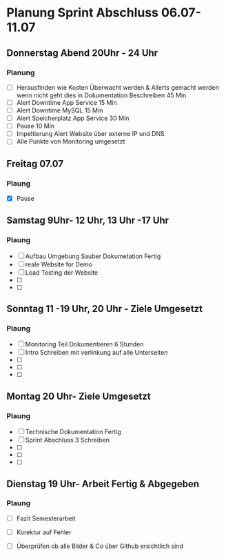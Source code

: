 # Planung Sprint Abschluss 06.07-11.07


## Donnerstag Abend 20Uhr - 24 Uhr
### Planung
- [ ] Herausfinden wie Kosten Überwacht werden & Allerts gemacht werden wenn nicht geht dies in Dokumentation Beschreiben 45 Min
- [ ] Alert Downtime App Service 15 Min
- [ ] Alert Downtime MySQL 15 Min
- [ ] Alert Speicherplatz App Service 30 Min
- [ ] Pause 10 Min
- [ ] Impeltierung Alert Website über externe IP und DNS
- [ ] Alle Punkte von Monitoring umgesetzt

## Freitag 07.07
### Plaung
- [X] Pause

## Samstag 9Uhr- 12 Uhr, 13 Uhr -17 Uhr
### Plaung
- [ ] Aufbau Umgebung Sauber Dokumetation Fertig
- [ ] reale Website for Demo
- [ ] Load Testing der Website
- [ ] 
- [ ] 

## Sonntag 11 -19 Uhr, 20 Uhr - Ziele Umgesetzt
### Plaung
- [ ] Monitoring Teil Dokumentieren 6 Stunden
- [ ] Intro Schreiben  mit verlinkung auf alle Unterseiten
- [ ] 
- [ ] 
- [ ] 

## Montag 20 Uhr- Ziele Umgesetzt
### Plaung
- [ ] Technische Dokumentation Fertig
- [ ] Sprint Abschluss 3 Schreiben
- [ ] 
- [ ] 
- [ ] 


## Dienstag 19 Uhr- Arbeit Fertig & Abgegeben
### Plaung

- [ ] Fazit Semesterarbeit 
- [ ] Korektur auf Fehler
- [ ] Überprüfen ob alle Bilder & Co über Github ersichtlich sind



